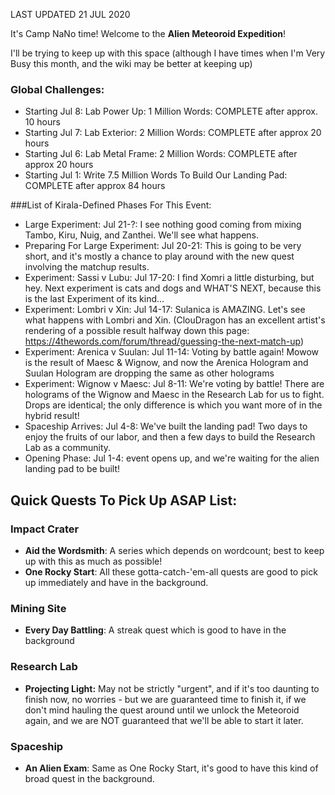 LAST UPDATED 21 JUL 2020

It's Camp NaNo time! Welcome to the **Alien Meteoroid Expedition**!

I'll be trying to keep up with this space (although I have times when I'm Very Busy this month, and the wiki may be better at keeping up)

### Global Challenges:

- Starting Jul 8: Lab Power Up: 1 Million Words: COMPLETE after approx. 10 hours
- Starting Jul 7: Lab Exterior: 2 Million Words: COMPLETE after approx 20 hours
- Starting Jul 6: Lab Metal Frame: 2 Million Words: COMPLETE after approx 20 hours
- Starting Jul 1: Write 7.5 Million Words To Build Our Landing Pad: COMPLETE after approx 84 hours

###List of Kirala-Defined Phases For This Event:

- Large Experiment: Jul 21-?: I see nothing good coming from mixing Tambo, Kiru, Nuig, and Zanthei. We'll see what happens.
- Preparing For Large Experiment: Jul 20-21: This is going to be very short, and it's mostly a chance to play around with the new quest involving the matchup results.
- Experiment: Sassi v Lubu: Jul 17-20: I find Xomri a little disturbing, but hey. Next experiment is cats and dogs and WHAT'S NEXT, because this is the last Experiment of its kind...
- Experiment: Lombri v Xin: Jul 14-17: Sulanica is AMAZING. Let's see what happens with Lombri and Xin. (ClouDragon has an excellent artist's rendering of a possible result halfway down this page: https://4thewords.com/forum/thread/guessing-the-next-match-up)
- Experiment: Arenica v Suulan: Jul 11-14: Voting by battle again! Mowow is the result of Maesc & Wignow, and now the Arenica Hologram and Suulan Hologram are dropping the same as other holograms
- Experiment: Wignow v Maesc: Jul 8-11: We're voting by battle! There are holograms of the Wignow and Maesc in the Research Lab for us to fight. Drops are identical; the only difference is which you want more of in the hybrid result!
- Spaceship Arrives: Jul 4-8: We've built the landing pad! Two days to enjoy the fruits of our labor, and then a few days to build the Research Lab as a community.
- Opening Phase: Jul 1-4: event opens up, and we're waiting for the alien landing pad to be built!

## Quick Quests To Pick Up ASAP List:

### Impact Crater

- **Aid the Wordsmith**: A series which depends on wordcount; best to keep up with this as much as possible!
- **One Rocky Start**: All these gotta-catch-'em-all quests are good to pick up immediately and have in the background.

### Mining Site

- **Every Day Battling**: A streak quest which is good to have in the background

### Research Lab

- **Projecting Light:** May not be strictly "urgent", and if it's too daunting to finish now, no worries - but we are guaranteed time to finish it, if we don't mind hauling the quest around until we unlock the Meteoroid again, and we are NOT guaranteed that we'll be able to start it later.

### Spaceship

- **An Alien Exam**: Same as One Rocky Start, it's good to have this kind of broad quest in the background.

